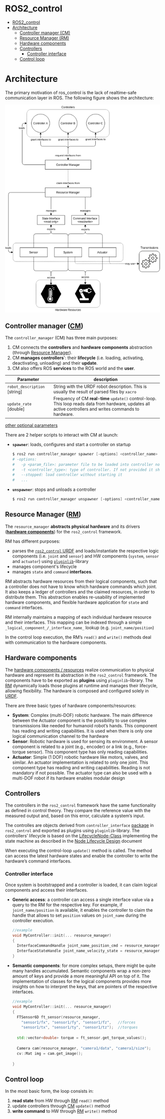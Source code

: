 # ROS2_control
- [ROS2_control](#ros2_control)
- [Architecture](#architecture)
  - [Controller manager (CM)](#controller-manager-cm)
  - [Resource Manager (RM)](#resource-manager-rm)
  - [Hardware components](#hardware-components)
  - [Controllers](#controllers)
    - [Controller interface](#controller-interface)
  - [Control loop](#control-loop)
# Architecture
The primary motivation of ros_control is the lack of realtime-safe communication layer in ROS. The following figure shows the architecture:

![ros_control_architecture](./images/ros2_control_architecture.png)

## Controller manager ([CM](https://github.com/ros-controls/ros2_control/blob/master/controller_manager/src/controller_manager.cpp))
The `controller_manager` (CM) has three main purposes:
1. CM connects the **controllers** and **hardware components** abstraction (through [Resource Manager](#resource-manager)).
2. CM **manages controllers**': their **lifecycle** (i.e. loading, activating, deactivating, unloading) and their **update**.
3. CM also offers ROS **services** to the ROS world and the **user**.

Parameter|description
-|-
`robot_description` [string]|String with the URDF robot description. This is usually the result of parsed files by `xacro`
`update_rate` [double]|Frequency of CM **real-time** `update()` control-loop. This loop reads data from hardware, updates all active controllers and writes commands to hardware.
[other optional parameters](http://control.ros.org/ros2_control/controller_manager/doc/userdoc.html#parameters)

There are 2 helper scripts to interact with CM at launch:
- **`spawner`**: loads, configures and start a controller on startup
  ```powershell
  $ ros2 run controller_manager spawner [-options] <controller_name>
  # -options:
  #   -p <param_file>: parameter file to be loaded into controller node before configure
  #   -t <controller_type>: type of controller. If not provided it should exist in CM namespace.
  #   --stopped: load controller without starting it
  #   ... 
  ```
- **`unspawner`**: stops and unloads a controller
  ```powershell
  $ ros2 run controller_manager unspawner [-options] <controller_name>
  ```


## Resource Manager ([RM](https://github.com/ros-controls/ros2_control/blob/master/hardware_interface/src/resource_manager.cpp))
The `resource_manager` **abstracts physical hardware** and its drivers ([**hardware components**](#hardware-components)) for the `ros2_control` framework. 

RM has different purposes:
- parses the [`ros2_control` URDF](ros2_control_URDF.md) and loads/instantiate the respective logic components (i.e. `joint` and `sensor`) and HW components (`system`, `sensor` and `actuator`) using [`pluginlib`](../Standard_Libraries/pluginlib.md)-library
- manages component's lifecycle
- manages `state` and `command` **interfaces**. 

RM abstracts hardware resources from their logical components, such that a controller does not have to know which hardware commands which joint. It also keeps a ledger of controllers and the claimed resources, in order to distribute them. This abstraction enables re-usability of implemented hardware components, and flexible hardware application for `state` and `command` interfaces.

RM internally maintains a mapping of each individual hardware resource and their interfaces. This mapping can be indexed through a simple `_logical_component_/_interface_name_` lookup (e.g. `joint_name/position`)

In the control loop execution, the RM’s `read()` and `write()` methods deal with communication to the hardware components.

## Hardware components
The [hardware components / resources](https://github.com/ros-controls/roadmap/blob/master/design_drafts/hardware_access.md) realize communication to physical hardware and represent its abstraction in the `ros2_control` framework. The components have to be exported as **plugins** using `pluginlib`-library. The [RM](#resource-manager-rm) dynamically loads those plugins at runtime and manages their lifecycle, allowing flexibility. The hardware is composed and configured solely in [URDF](ros2_control_URDF.md/#hardware-components-description).

There are three basic types of hardware components/resources:
- **System**: Complex (multi-DOF) robotic hardware. The main difference between the Actuator component is the possibility to use complex transmissions like needed for humanoid robot’s hands. This component has reading and writing capabilities. It is used when there is only one logical communication channel to the hardware
- **Sensor**: Robotic hardware is used for sensing its environment. A sensor component is related to a joint (e.g., encoder) or a link (e.g., force-torque sensor). This component type has only reading capabilities.
- **Actuator**: Simple (1 DOF) robotic hardware like motors, valves, and similar. An actuator implementation is related to only one joint. This component type has reading and writing capabilities. Reading is not mandatory if not possible. The actuator type can also be used with a multi-DOF robot if its hardware enables modular design

## Controllers
The controllers in the `ros2_control` framework have the same functionality as defined in control theory. They compare the reference value with the measured output and, based on this error, calculate a system’s input.

The controlles are objects derived from `controller_interface` [package](https://github.com/ros-controls/ros2_control/tree/master/controller_interface) in `ros2_control` and exported as plugins using `pluginlib`-library.
The controllers’ lifecycle is based on the [LifecycleNode-Class](https://github.com/ros2/rclcpp/blob/master/rclcpp_lifecycle/include/rclcpp_lifecycle/lifecycle_node.hpp) implementing the state machine as described in the [Node Lifecycle Design](https://design.ros2.org/articles/node_lifecycle.html) document

When executing the control-loop `update()` method is called. The method can access the latest hardware states and enable the controller to write the hardware’s command interfaces.

### Controller interface
Once system is bootstrapped and a controller is loaded, it can claim logical components and access their interfaces.
- **Generic access**: a controller can access a single interface value via a query to the RM for the respective key. For example, if `joint_name/position` is available, it enables the controller to claim the handle that allows to set `position` values on `joint_name` during the controller execution.
  ```cpp
  //example
  void MyController::init(... resource_manager)
  {
    InterfaceCommandHandle joint_name_position_cmd = resource_manager->claim_command_interface("joint_name/position");
    InterfaceStateHandle joint_name_velocity_state = resource_manager->claim_state_interface("joint_name/velocity");
  }
  ```
- **Semantic components**: for more complex setups, there might be quite many handles accumulated. Semantic components wrap a non-zero amount of keys and provide a more meaningful API on top of it. The implementation of classes for the logical components provides more insights on how to interpret the keys, that are pointers of the respective interfaces.
  ```cpp
  //example
  void MyController::init(... resource_manager)
  {
    FTSensor6D ft_sensor(resource_manager, 
      "sensor1/fx", "sensor1/fy", "sensor1/fz",   //forces
      "sensor1/tx", "sensor1/ty", "sensor1/tz");  //torques

    std::vector<double> torque = ft_sensor.get_torque_values();

    Camera cam(resource_manager, "camera1/data", "camera1/size");
    cv::Mat img = cam.get_image();

  }
  ```

## Control loop
In the most basic form, the loop consists in:
1. **read state** from HW through [RM](#resource-manager-rm) `read()` method
2. update controllers through [CM](#controller-manager-cm) `update()` method
3. **write command** to HW through [RM](#resource-manager-rm) `write()` method